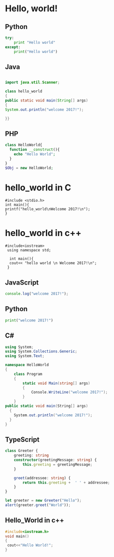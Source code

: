 # Hello, world!
## Python

```python
try:
    print "Hello world"
except:
    print("Hello world")
```
## Java
```java

import java.util.Scanner;

class hello_world
{
public static void main(String[] args)
{
System.out.println("welcome 2017!");

}}
```
## PHP
```php
class HelloWorld{
  function __construct(){
    echo "Hello World";
  }
}
$Obj = new HelloWorld;
```


# hello_world in C
```
#include <stdio.h>
int main(){
printf("hello_world\nWelcome 2017!\n");
}
```
# hello_world in c++
```
#include<iostream>
 using namespace std;
  
  int main(){
  cout<< "hello world \n Welcome 2017!\n";
 }
```
## JavaScript

```javascript
console.log("welcome 2017!");
```
## Python
```python
print("welcome 2017!")
```

## C#
```csharp
using System;
using System.Collections.Generic;
using System.Text;

namespace HelloWorld
{
    class Program
    {
        static void Main(string[] args)
        {
            Console.WriteLine("welcome 2017!");
        }
    }
public static void main(String[] args) 
  { 
    System.out.println("welcome 2017!");
  }
}
```
## TypeScript
```ts
class Greeter {
    greeting: string
    constructor(greetingMessage: string) {
        this.greeting = greetingMessage;
    }

    greet(addressee: string) {
        return this.greeting +  ' ' + addressee;
    }
}

let greeter = new Greeter("Hello");
alert(greeter.greet("World"));
```

## Hello_World in c++
```cpp
#include<iostream.h>
void main()
{
 cout<<"Hello World!";
}
```
